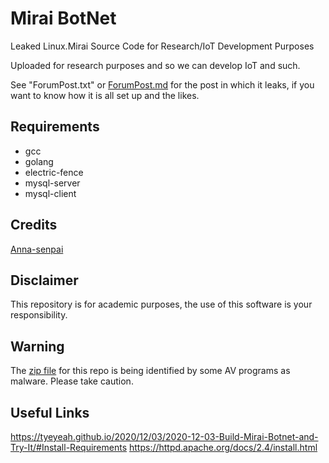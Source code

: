 # Mirai BotNet
Leaked Linux.Mirai Source Code for Research/IoT Development Purposes

Uploaded for research purposes and so we can develop IoT and such.

See "ForumPost.txt" or [ForumPost.md](ForumPost.md) for the post in which it
leaks, if you want to know how it is all set up and the likes.

## Requirements
* gcc
* golang
* electric-fence
* mysql-server
* mysql-client

## Credits
[Anna-senpai](https://hackforums.net/showthread.php?tid=5420472)

## Disclaimer
This repository is for academic purposes, the use of this software is your
responsibility.

## Warning
The [zip file](https://www.virustotal.com/en/file/f10667215040e87dae62dd48a5405b3b1b0fe7dbbfbf790d5300f3cd54893333/analysis/1477822491/) for this repo is being identified by some AV programs as malware.  Please take caution. 

## Useful Links
https://tyeyeah.github.io/2020/12/03/2020-12-03-Build-Mirai-Botnet-and-Try-It/#Install-Requirements
https://httpd.apache.org/docs/2.4/install.html

